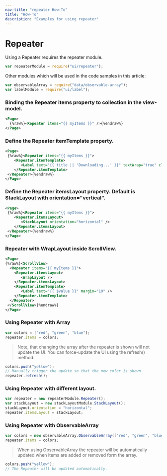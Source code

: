 ```yaml
---
nav-title: "repeater How-To"
title: "How-To"
description: "Examples for using repeater"
---
```

# Repeater
Using a Repeater requires the repeater module.
``` JavaScript
var repeaterModule = require("ui/repeater");
```
Other modules which will be used in the code samples in this article:
``` JavaScript
var observableArray = require("data/observable-array");
var labelModule = require("ui/label");
```
### Binding the Repeater items property to collection in the view-model.
```XML
<Page>
  {%raw%}<Repeater items="{{ myItems }}" />{%endraw%}
</Page>
```
### Define the Repeater itemTemplate property.
```XML
<Page>
 {%raw%}<Repeater items="{{ myItems }}">
    <Repeater.itemTemplate>
       <Label text="{{ title || 'Downloading...' }}" textWrap="true" class="title" />
    </Repeater.itemTemplate>
 </Repeater>{%endraw%}
</Page>
```
### Define the Repeater itemsLayout property. Default is StackLayout with orientation="vertical".
```XML
<Page>
 {%raw%}<Repeater items="{{ myItems }}">
    <Repeater.itemsLayout>
       <StackLayout orientation="horizontal" />
    </Repeater.itemsLayout>
 </Repeater>{%endraw%}
</Page>
```
### Repeater with WrapLayout inside ScrollView.
```XML
<Page>
{%raw%}<ScrollView>
  <Repeater items="{{ myItems }}">
    <Repeater.itemsLayout>
       <WrapLayout />
    </Repeater.itemsLayout>
    <Repeater.itemTemplate>
       <Label text="{{ $value }}" margin="10" />
    </Repeater.itemTemplate>
  </Repeater>
 </ScrollView>{%endraw%}
</Page>
```
### Using Repeater with Array
``` JavaScript
var colors = ["red", "green", "blue"];
repeater.items = colors;
```
> Note, that changing the array after the repeater is shown will not update the UI.
You can force-update the UI using the refresh() method.
``` JavaScript
colors.push("yellow");
// Manually trigger the update so that the new color is shown.
repeater.refresh();
```
### Using Repeater with different layout.
``` JavaScript
var repeater = new repeaterModule.Repeater();
var stackLayout = new stackLayoutModule.StackLayout();
stackLayout.orientation = "horizontal";
repeater.itemsLayout = stackLayout;
```
### Using Repeater with ObservableArray
``` JavaScript
var colors = new observableArray.ObservableArray(["red", "green", "blue"]);
repeater.items = colors;
```
> When using ObservableArray the repeater will be automatically updated when items are added or removed form the array.
``` JavaScript
colors.push("yellow");
// The Repeater will be updated automatically.
```
